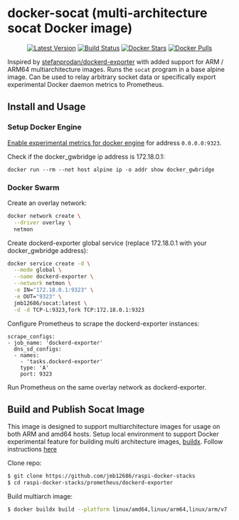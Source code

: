 # docker-socat (multi-architecture socat Docker image)
<p align="center">
  <a href="https://hub.docker.com/r/jmb12686/socat/tags?page=1&ordering=last_updated"><img src="https://img.shields.io/github/v/tag/jmb12686/docker-socat?label=version&style=flat-square" alt="Latest Version"></a>
  <a href="https://github.com/jmb12686/docker-socat/actions"><img src="https://github.com/jmb12686/docker-socat/workflows/build/badge.svg" alt="Build Status"></a>
  <a href="https://hub.docker.com/r/jmb12686/socat/"><img src="https://img.shields.io/docker/stars/jmb12686/socat.svg?style=flat-square" alt="Docker Stars"></a>
  <a href="https://hub.docker.com/r/jmb12686/socat/"><img src="https://img.shields.io/docker/pulls/jmb12686/socat.svg?style=flat-square" alt="Docker Pulls"></a>
</p>

Inspired by [stefanprodan/dockerd-exporter](https://github.com/stefanprodan/dockerd-exporte) with added support for ARM / ARM64 multiarchitecture images.  Runs the `socat` program in a base alpine image.  Can be used to relay arbitrary socket data or specifically export experimental Docker daemon metrics to Prometheus.

## Install and Usage

### Setup Docker Engine
[Enable experimental metrics for docker engine](https://docs.docker.com/config/thirdparty/prometheus/#configure-docker) for address `0.0.0.0:9323`.  

Check if the docker_gwbridge ip address is 172.18.0.1:

 `docker run --rm --net host alpine ip -o addr show docker_gwbridge`

### Docker Swarm 

Create an overlay network:

```sh
docker network create \
  --driver overlay \
  netmon
```

Create dockerd-exporter global service (replace 172.18.0.1 with your docker_gwbridge address):

```sh
docker service create -d \
  --mode global \
  --name dockerd-exporter \
  --network netmon \
  -e IN="172.18.0.1:9323" \
  -e OUT="9323" \
  jmb12686/socat:latest \
  -d -d TCP-L:9323,fork TCP:172.18.0.1:9323
```

Configure Prometheus to scrape the dockerd-exporter instances:

```
scrape_configs:
- job_name: 'dockerd-exporter'
  dns_sd_configs:
  - names:
    - 'tasks.dockerd-exporter'
    type: 'A'
    port: 9323
```

Run Prometheus on the same overlay network as dockerd-exporter.

## Build and Publish Socat Image
This image is designed to support multiarchitecture images for usage on both ARM and amd64 hosts.  Setup local environment to support Docker experimental feature for building multi architecture images, [buildx](https://docs.docker.com/buildx/working-with-buildx/).  Follow instructions [here](https://engineering.docker.com/2019/04/multi-arch-images/)

Clone repo:
```bash
$ git clone https://github.com/jmb12686/raspi-docker-stacks
$ cd raspi-docker-stacks/prometheus/dockerd-exporter
```

Build multiarch image:
```bash
$ docker buildx build --platform linux/amd64,linux/arm64,linux/arm/v7 -t jmb12686/socat:latest --push .
```